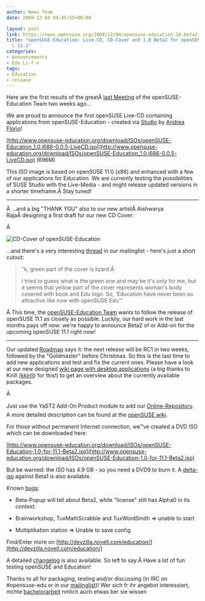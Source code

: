 ```yaml
---
author: News Team
date: 2008-12-04 09:45:55+00:00

layout: post
link: https://news.opensuse.org/2008/12/04/opensuse-education-10-beta2-for-opensuse-111/
title: "openSUSE-Education: Live-CD, CD-Cover and 1.0 Beta2 for openSUSE\
  \ 11.1"
categories:
- Announcements
- Edu Li-f-e
tags:
- Education
- release
---
```

Here are the first results of the greatÂ [last Meeting](http://en.opensuse.org/Education/Meetings/Education_Meeting_2008-11-18) of the openSUSE-Education Team two weeks ago...

We are proud to announce the first openSUSE Live-CD containing applications from openSUSE-Education - created via [Studio](http://susestudio.com/) by [Andrea Florio](http://lizards.opensuse.org/author/anubisg1/)!

[http://www.opensuse-education.org/download/ISOs/openSUSE-Education_1.0.i686-0.0.5-LiveCD.iso](http://www.opensuse-education.org/download/ISOs/openSUSE-Education_1.0.i686-0.0.5-LiveCD.iso) (696M)

This ISO image is based on openSUSE 11.0 (x86) and enhanced with a few of our applications for Education. We are currently testing the possibilities of SUSE Studio with the Live-Media - and might release updated versions in a shorter timeframe.Â Stay tuned!

<!-- more -->

* * *

Â ...and a big "THANK YOU" also to our new artistÂ Aishwarya RajaÂ designing a first draft for our new CD Cover:

Â 

![CD-Cover of openSUSE-Education](http://files.opensuse.org/opensuse/en/1/1f/Edu-suse_cd.png)

...and there's a very interesting [thread](http://lists.opensuse.org/opensuse-edu/2008-12/msg00003.html) in our mailinglist - here's just a short cutout:


<blockquote>"k, green part of the cover is lizard.Â 

I tried to guess what is the green one and may be it's only for me, but
it seems that yellow part of the cover represents woman's body covered
with book and Edu logo. So, 'Education have never been so attractive
like now with openSUSE Edu'"</blockquote>


Â This time, the [openSUSE-Education Team](http://en.opensuse.org/Education/Team) wants to follow the release of openSUSE 11.1 as closely as possible. Luckily, our hard work in the last months pays off now: we're happy to announce Beta2 of or Add-on for the upcoming openSUSE 11.1 right now!



* * *

Our updated [Roadmap](http://en.opensuse.org/Education/Edu-CD/Roadmap#Beta2.2C_2008-11-30) says it: the next release will be RC1 in two weeks, followed by the "Goldmaster" before Christmas. So this is the last time to add new applications and test and fix the current ones. Please have a look at our new designed [wiki page with desktop applications](http://en.opensuse.org/Education/Applications/Desktop) (a big thanks to Kirill ([kkirill](http://en.opensuse.org/User:Kkirill)) for this!) to get an overview about the currently available packages.

Â 

Just use the YaST2 Add-On Product module to add our [Online-Repository](http://www.opensuse-education.org/download/repo/1.0/11.1/). A more detailed description can be found at the [openSUSE wiki](http://en.opensuse.org/Education/Repositories).

For those without permanent Internet connection, we™ve created a DVD ISO which can be downloaded here:

[http://www.opensuse-education.org/download/ISOs/openSUSE-Education-1.0-for-11.1-Beta2.iso](http://www.opensuse-education.org/download/ISOs/openSUSE-Education-1.0-for-11.1-Beta2.iso)

But be warned: the ISO has 4.9 GB - so you need a DVD9 to burn it. A [delta-iso](http://www.opensuse-education.org/download/ISOs/openSUSE-Education-1.0-for-11.1-Beta1_Beta2.delta.iso) against Beta1 is also available.

Known [bugs](http://devzilla.novell.com/education/buglist.cgi?query_format=specific&order=relevance+desc&bug_status=__all__&product=openSUSE-Education+1.0+for+11.1&content=):



	
  * Beta-Popup will tell about Beta2, while "license" still has Alpha0 in its context.

	
  * Brainworkshop, TuxMathScrabble and TuxWordSmith => unable to start

	
  * Multiplikation station => Unable to save config


Find/Enter more on [http://devzilla.novell.com/education/](http://devzilla.novell.com/education/)

A detailed [changelog](http://www.opensuse-education.org/download/repo/1.0/11.1/ChangeLog) is also available. So left to say:Â Have a lot of fun testing openSUSE and Education!

Thanks to all for packaging, testing and/or discussing (in IRC on #opensuse-edu or in our [mailinglist](http://lists.opensuse.org/opensuse-edu/))! Wer sich fr ihr angebot interessiert, mchte [bachelorarbeit](https://bachelorschreibenlassen.com/) nmlich auch etwas ber sie wissen		
